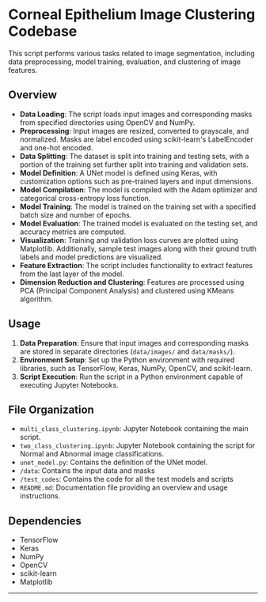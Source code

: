 # Corneal Epithelium Image Clustering Codebase

This script performs various tasks related to image segmentation, including data preprocessing, model training, evaluation, and clustering of image features.

## Overview

- **Data Loading**: The script loads input images and corresponding masks from specified directories using OpenCV and NumPy.
- **Preprocessing**: Input images are resized, converted to grayscale, and normalized. Masks are label encoded using scikit-learn's LabelEncoder and one-hot encoded.
- **Data Splitting**: The dataset is split into training and testing sets, with a portion of the training set further split into training and validation sets.
- **Model Definition**: A UNet model is defined using Keras, with customization options such as pre-trained layers and input dimensions.
- **Model Compilation**: The model is compiled with the Adam optimizer and categorical cross-entropy loss function.
- **Model Training**: The model is trained on the training set with a specified batch size and number of epochs.
- **Model Evaluation**: The trained model is evaluated on the testing set, and accuracy metrics are computed.
- **Visualization**: Training and validation loss curves are plotted using Matplotlib. Additionally, sample test images along with their ground truth labels and model predictions are visualized.
- **Feature Extraction**: The script includes functionality to extract features from the last layer of the model.
- **Dimension Reduction and Clustering**: Features are processed using PCA (Principal Component Analysis) and clustered using KMeans algorithm.

## Usage

1. **Data Preparation**: Ensure that input images and corresponding masks are stored in separate directories (`data/images/` and `data/masks/`).
2. **Environment Setup**: Set up the Python environment with required libraries, such as TensorFlow, Keras, NumPy, OpenCV, and scikit-learn.
3. **Script Execution**: Run the script in a Python environment capable of executing Jupyter Notebooks.

## File Organization

- `multi_class_clustering.ipynb`: Jupyter Notebook containing the main script.
- `two_class_clustering.ipynb`: Jupyter Notebook containing the script for Normal and Abnormal image classifications.
- `unet_model.py`: Contains the definition of the UNet model.
- `/data`: Contains the input data and masks
- `/test_codes`: Contains the code for all the test models and scripts
- `README.md`: Documentation file providing an overview and usage instructions.

## Dependencies

- TensorFlow
- Keras
- NumPy
- OpenCV
- scikit-learn
- Matplotlib

---
